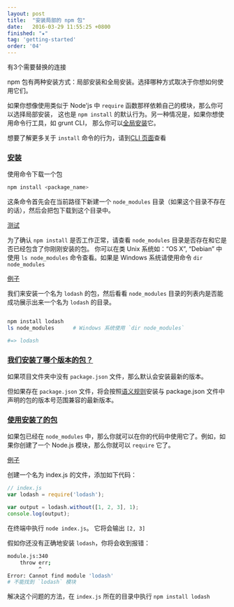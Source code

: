 ```yaml
---
layout: post
title:  "安装局部的 npm 包"
date:   2016-03-29 11:55:25 +0800
finished: "★"
tag: 'getting-started'
order: '04'
---
```


有3个需要替换的连接

npm 包有两种安装方式：局部安装和全局安装。选择哪种方式取决于你想如何使用它们。

如果你想像使用类似于 Node'js 中 `require` 函数那样依赖自己的模块，那么你可以选择局部安装，
这也是 `npm install` 的默认行为。另一种情况是，如果你想使用命令行工具，如 grunt CLI，
那么你可以[全局安装](https://docs.npmjs.com/getting-started/installing-npm-packages-globally)它。

想要了解更多关于 `install` 命令的行为，请到[CLI 页面](https://docs.npmjs.com/cli/install)查看

<h3 id="installing"><a href="#installing">安装</a></h3>

使用命令下载一个包


```bash
npm install <package_name>
```

这条命令首先会在当前路径下新建一个 `node_modules` 目录（如果这个目录不存在的话），然后会把包下载到这个目录中。

<a href="#test" id="test">测试</a>

为了确认 `npm install` 是否工作正常，请查看 `node_modules` 目录是否存在和它是否已经包含了你刚刚安装的包。
你可以在类 Unix 系统如：“OS X”, “Debian” 中使用 `ls node_modules` 命令查看。如果是 Windows 系统请使用命令 `dir node_modules`

<a href="#example" id="example">例子</a>

我们来安装一个名为 `lodash` 的包，然后看看 `node_modules` 目录的列表内是否能成功展示出来一个名为 `lodash` 的目录。

```bash

npm install lodash
ls node_modules      # Windows 系统使用 `dir node_modules`

#=> lodash
```

<h3 id="which-version-of-the-package-is-installed"><a href="#which-version-of-the-package-is-installed">我们安装了哪个版本的包？</a></h3>

如果项目文件夹中没有 `package.json` 文件，那么默认会安装最新的版本。

但如果存在 `package.json` 文件，将会按照[语义规则](https://docs.npmjs.com/getting-started/semantic-versioning)安装与 package.json 文件中声明的包的版本号范围兼容的最新版本。

<h3 id="using-the-installed-package"><a href="#using-the-installed-package">使用安装了的包</a></h3>

如果包已经在 `node_modules` 中，那么你就可以在你的代码中使用它了。例如，如果你创建了一个 Node.js 模块，那么你就可以 `require` 它了。

<a href="#example1" id="example1">例子</a>

创建一个名为 index.js 的文件，添加如下代码：

``` javascript
// index.js
var lodash = require('lodash');

var output = lodash.without([1, 2, 3], 1);
console.log(output);
```

在终端中执行 `node index.js`。 它将会输出 `[2, 3]`

假如你还没有正确地安装 `lodash`，你将会收到报错：

``` bash
module.js:340
    throw err;
          ^
Error: Cannot find module 'lodash'
# 不能找到 `lodash` 模块
```

解决这个问题的方法，在 `index.js` 所在的目录中执行 `npm install lodash`
